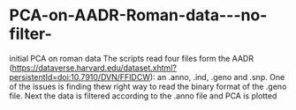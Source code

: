 # PCA-on-AADR-Roman-data---no-filter-
initial PCA on roman data
The scripts read four files form the AADR (https://dataverse.harvard.edu/dataset.xhtml?persistentId=doi:10.7910/DVN/FFIDCW):
an .anno, .ind, .geno and .snp. One of the issues is finding thew right way to read the binary format of the .geno file. 
Next the data is filtered according to the .anno file and PCA is plotted

